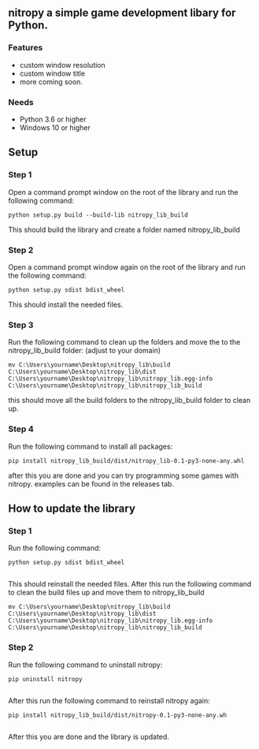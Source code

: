 ## nitropy a simple game development libary for Python.

### Features
- custom window resolution
- custom window title
- more coming soon.

### Needs
- Python 3.6 or higher
- Windows 10 or higher

## Setup
### Step 1
Open a command prompt window on the root of the library and run the following command:
```shell
python setup.py build --build-lib nitropy_lib_build
```
This should build the library and create a folder named nitropy_lib_build
### Step 2
Open a command prompt window again on the root of the library and run the following command:
```shell
python setup.py sdist bdist_wheel
```
This should install the needed files.
### Step 3
Run the following command to clean up the folders and move the to the nitropy_lib_build folder: (adjust to your domain)
```shell
mv C:\Users\yourname\Desktop\nitropy_lib\build C:\Users\yourname\Desktop\nitropy_lib\dist C:\Users\yourname\Desktop\nitropy_lib\nitropy_lib.egg-info C:\Users\yourname\Desktop\nitropy_lib\nitropy_lib_build
```
this should move all the build folders to the nitropy_lib_build folder to clean up.
### Step 4
Run the following command to install all packages:
```shell
pip install nitropy_lib_build/dist/nitropy_lib-0.1-py3-none-any.whl
```
after this you are done and you can try programming some games with nitropy. examples can be found in the releases tab.
## How to update the library
### Step 1
Run the following command:
```shell
python setup.py sdist bdist_wheel


```
This should reinstall the needed files.
After this run the following command to clean the build files up and move them to nitropy_lib_build
```shell
mv C:\Users\yourname\Desktop\nitropy_lib\build C:\Users\yourname\Desktop\nitropy_lib\dist C:\Users\yourname\Desktop\nitropy_lib\nitropy_lib.egg-info C:\Users\yourname\Desktop\nitropy_lib\nitropy_lib_build
```
### Step 2
Run the following command to uninstall nitropy:
```shell
pip uninstall nitropy


```
After this run the following command to reinstall nitropy again:
```shell
pip install nitropy_lib_build/dist/nitropy-0.1-py3-none-any.wh


```
After this you are done and the library is updated.
